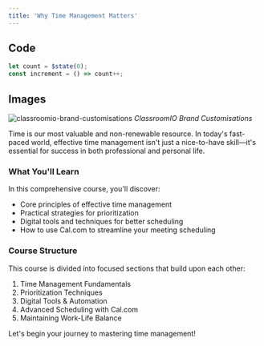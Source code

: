 ```yaml
---
title: 'Why Time Management Matters'
---
```


<script>
  let count = $state(0);
  const increment = () => count++;
</script>


## Code

```ts
let count = $state(0);
const increment = () => count++;
```

## Images

![classroomio-brand-customisations](https://assets.cdn.clsrio.com/blog/brand-customisations.png)
_ClassroomIO Brand Customisations_

Time is our most valuable and non-renewable resource. In today's fast-paced world, effective time management isn't just a nice-to-have skill—it's essential for success in both professional and personal life.

### What You'll Learn

In this comprehensive course, you'll discover:

- Core principles of effective time management
- Practical strategies for prioritization
- Digital tools and techniques for better scheduling
- How to use Cal.com to streamline your meeting scheduling

### Course Structure

This course is divided into focused sections that build upon each other:

1. Time Management Fundamentals
2. Prioritization Techniques
3. Digital Tools & Automation
4. Advanced Scheduling with Cal.com
5. Maintaining Work-Life Balance

Let's begin your journey to mastering time management!

